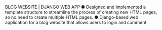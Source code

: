 BLOG WEBSITE | DJANGO WEB APP 
● Designed and implemented a template structure to streamline the process of creating new HTML pages, so no
need to create multiple HTML pages.
● Django-based web application for a blog website that allows users to login and comment.
